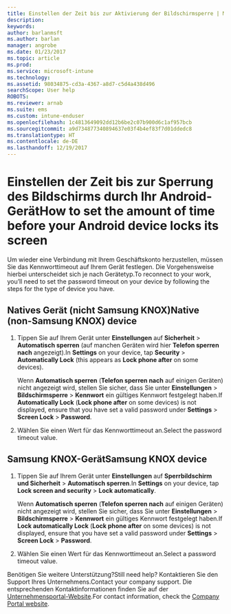 ```yaml
---
title: Einstellen der Zeit bis zur Aktivierung der Bildschirmsperre | Microsoft-Dokumentation
description: 
keywords: 
author: barlanmsft
ms.author: barlan
manager: angrobe
ms.date: 01/23/2017
ms.topic: article
ms.prod: 
ms.service: microsoft-intune
ms.technology: 
ms.assetid: 98034875-cd3a-4367-a8d7-c5d4a438d496
searchScope: User help
ROBOTS: 
ms.reviewer: arnab
ms.suite: ems
ms.custom: intune-enduser
ms.openlocfilehash: 1c4813649092dd12b6be2c07b900d6c1af957bcb
ms.sourcegitcommit: a9d734877340894637e03f4b4ef83f7d01ddedc8
ms.translationtype: HT
ms.contentlocale: de-DE
ms.lasthandoff: 12/19/2017
---
```

# <a name="how-to-set-the-amount-of-time-before-your-android-device-locks-its-screen"></a><span data-ttu-id="5c139-102">Einstellen der Zeit bis zur Sperrung des Bildschirms durch Ihr Android-Gerät</span><span class="sxs-lookup"><span data-stu-id="5c139-102">How to set the amount of time before your Android device locks its screen</span></span>

<span data-ttu-id="5c139-103">Um wieder eine Verbindung mit Ihrem Geschäftskonto herzustellen, müssen Sie das Kennworttimeout auf Ihrem Gerät festlegen. Die Vorgehensweise hierbei unterscheidet sich je nach Gerätetyp.</span><span class="sxs-lookup"><span data-stu-id="5c139-103">To reconnect to your work, you’ll need to set the password timeout on your device by following the steps for the type of device you have.</span></span>

## <a name="native-non-samsung-knox-device"></a><span data-ttu-id="5c139-104">Natives Gerät (nicht Samsung KNOX)</span><span class="sxs-lookup"><span data-stu-id="5c139-104">Native (non-Samsung KNOX) device</span></span>

1.  <span data-ttu-id="5c139-105">Tippen Sie auf Ihrem Gerät unter **Einstellungen** auf **Sicherheit** &gt; **Automatisch sperren** (auf manchen Geräten wird hier **Telefon sperren nach** angezeigt).</span><span class="sxs-lookup"><span data-stu-id="5c139-105">In **Settings** on your device, tap **Security** &gt; **Automatically Lock** (this appears as **Lock phone after** on some devices).</span></span>

    <span data-ttu-id="5c139-106">Wenn **Automatisch sperren** (**Telefon sperren nach** auf einigen Geräten) nicht angezeigt wird, stellen Sie sicher, dass Sie unter **Einstellungen** &gt; **Bildschirmsperre** &gt; **Kennwort** ein gültiges Kennwort festgelegt haben.</span><span class="sxs-lookup"><span data-stu-id="5c139-106">If **Automatically Lock** (**Lock phone after** on some devices) is not displayed, ensure that you have set a valid password under **Settings** &gt; **Screen Lock** &gt; **Password**.</span></span>

2.  <span data-ttu-id="5c139-107">Wählen Sie einen Wert für das Kennworttimeout an.</span><span class="sxs-lookup"><span data-stu-id="5c139-107">Select the password timeout value.</span></span>

## <a name="samsung-knox-device"></a><span data-ttu-id="5c139-108">Samsung KNOX-Gerät</span><span class="sxs-lookup"><span data-stu-id="5c139-108">Samsung KNOX device</span></span>

1.  <span data-ttu-id="5c139-109">Tippen Sie auf Ihrem Gerät unter **Einstellungen** auf **Sperrbildschirm und Sicherheit** &gt; **Automatisch sperren**.</span><span class="sxs-lookup"><span data-stu-id="5c139-109">In **Settings** on your device, tap **Lock screen and security** &gt; **Lock automatically**.</span></span>

    <span data-ttu-id="5c139-110">Wenn **Automatisch sperren** (**Telefon sperren nach** auf einigen Geräten) nicht angezeigt wird, stellen Sie sicher, dass Sie unter **Einstellungen** &gt; **Bildschirmsperre** &gt; **Kennwort** ein gültiges Kennwort festgelegt haben.</span><span class="sxs-lookup"><span data-stu-id="5c139-110">If **Lock automatically Lock** (**Lock phone after** on some devices) is not displayed, ensure that you have set a valid password under **Settings** &gt; **Screen Lock** &gt; **Password**.</span></span>

2.  <span data-ttu-id="5c139-111">Wählen Sie einen Wert für das Kennworttimeout an.</span><span class="sxs-lookup"><span data-stu-id="5c139-111">Select a password timeout value.</span></span>

<span data-ttu-id="5c139-112">Benötigen Sie weitere Unterstützung?</span><span class="sxs-lookup"><span data-stu-id="5c139-112">Still need help?</span></span> <span data-ttu-id="5c139-113">Kontaktieren Sie den Support Ihres Unternehmens.</span><span class="sxs-lookup"><span data-stu-id="5c139-113">Contact your company support.</span></span> <span data-ttu-id="5c139-114">Die entsprechenden Kontaktinformationen finden Sie auf der [Unternehmensportal-Website](https://portal.manage.microsoft.com#HelpDeskDialog).</span><span class="sxs-lookup"><span data-stu-id="5c139-114">For contact information, check the [Company Portal website](https://portal.manage.microsoft.com#HelpDeskDialog).</span></span>
